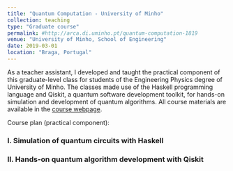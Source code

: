 ```yaml
---
title: "Quantum Computation - University of Minho"
collection: teaching
type: "Graduate course"
permalink: #http://arca.di.uminho.pt/quantum-computation-1819
venue: "University of Minho, School of Engineering"
date: 2019-03-01
location: "Braga, Portugal"
---
```


As a teacher assistant, I developed and taught the practical component of this graduate-level class for students of the Engineering Physics degree of University of Minho. The classes made use of the Haskell programming language and Qiskit, a quantum software development toolkit, for hands-on simulation and development of quantum algorithms. All course materials are available in the [course webpage](http://arca.di.uminho.pt/quantum-computation-1819/).

Course plan (practical component):

### I. Simulation of quantum circuits with Haskell



### II. Hands-on quantum algorithm development with Qiskit


